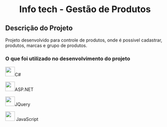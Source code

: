<h1 align="center">Info tech - Gestão de Produtos</h1>
<h2>Descrição do Projeto</h2>
<p>Projeto desenvolvido para controle de produtos, onde é possivel cadastrar, produtos, marcas e grupo de produtos.</p>

<h3>O que foi utilizado no desenvolvimento do projeto</h3>
<p><img src="https://docs.microsoft.com/pt-br/windows/images/csharp-logo.png" width="30px"/>C#</p>
<p><img src="https://pics.freeicons.io/uploads/icons/png/14621971553750220-512.png" width="30px"/>ASP.NET</p>
<p><img src="https://cdn.iconscout.com/icon/free/png-512/jquery-10-1175155.png" width="30px"/>JQuery</p>
<p><img src="https://cdn.icon-icons.com/icons2/2108/PNG/512/javascript_icon_130900.png" width="30px"/> JavaScript </p>
